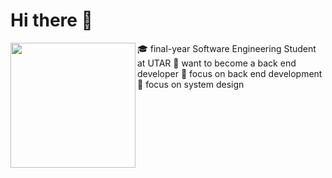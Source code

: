 # Hi there 👋

<img align="left" width="200" src="[https://www.rd.com/wp-content/uploads/2018/02/25_Hilarious-Photos-that-Will-Get-You-Through-the-Week_280228817_Doty911.jpg](https://user-images.githubusercontent.com/65067887/215137484-707563bf-ce00-4fe4-bf70-0cef24776d40.gif)" />

🎓 final-year Software Engineering Student at UTAR
👔 want to become a back end developer
📍 focus on back end development
📍 focus on system design
